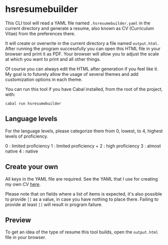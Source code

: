 # hsresumebuilder

This CLI tool will read a YAML file named `.hsresumebuilder.yaml` in the current directory and generate a resume, also known as CV (Curriculum Vitae) from the preferences there.

It will create or overwrite in the current directory a file named `output.html`. After running the program successfully you can open this HTML file in your browser and print it as PDF. Your browser will allow you to adjust the scale at which you want to print and all other things.

Of course you can always edit the HTML after generation if you feel like it. My goal is to futurely allow the usage of several themes and add customization options in each theme.

You can run this tool if you have Cabal installed, from the root of the project, with:

```
cabal run hsresumebuilder
```

## Language levels
For the language levels, please categorize them from 0, lowest, to 4, highest levels of proficiency.

0 : limited proficiency
1 : limited proficiency +
2 : high proficiency
3 : almost native
4 : native


## Create your own

All keys in the YAML file are required.
See the YAML that I use for creating my own CV [here](.hsresumebuilder.yaml).

Please note that on fields where a list of items is expected, it's also possible to provide `[]` as a value, in case you have nothing to place there.
Failing to provide at least `[]` will result in program failure.

## Preview

To get an idea of the type of resume this tool builds, open the `output.html` file in your browser.
